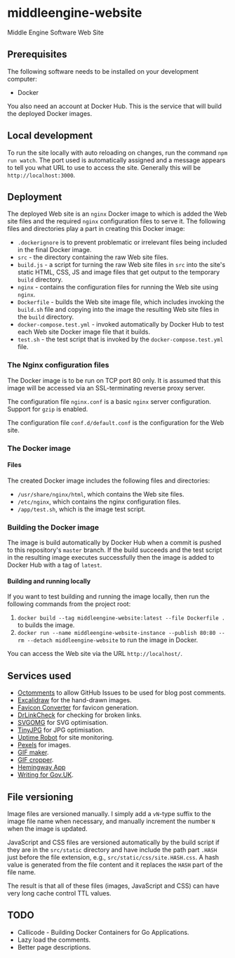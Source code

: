 # middleengine-website

Middle Engine Software Web Site

## Prerequisites

The following software needs to be installed on your development computer:

- Docker

You also need an account at Docker Hub. This is the service that will build the deployed Docker images.

## Local development

To run the site locally with auto reloading on changes, run the command `npm run watch`. The port used is automatically assigned and a message appears to tell you what URL to use to access the site. Generally this will be `http://localhost:3000`.

## Deployment

The deployed Web site is an `nginx` Docker image to which is added the Web site files and the required `nginx` configuration files to serve it. The following files and directories play a part in creating this Docker image:

- `.dockerignore` is to prevent problematic or irrelevant files being included in the final Docker image.
- `src` - the directory containing the raw Web site files.
- `build.js` - a script for turning the raw Web site files in `src` into the site's static HTML, CSS, JS and image files that get output to the temporary `build` directory.
- `nginx` - contains the configuration files for running the Web site using `nginx`.
- `Dockerfile` - builds the Web site image file, which includes invoking the `build.sh` file and copying into the image the resulting Web site files in the `build` directory.
- `docker-compose.test.yml` - invoked automatically by Docker Hub to test each Web site Docker image file that it builds.
- `test.sh` - the test script that is invoked by the `docker-compose.test.yml` file.

### The Nginx configuration files

The Docker image is to be run on TCP port 80 only. It is assumed that this image will be accessed via an SSL-terminating reverse proxy server.

The configuration file `nginx.conf` is a basic `nginx` server configuration. Support for `gzip` is enabled.

The configuration file `conf.d/default.conf` is the configuration for the Web site.

### The Docker image

#### Files

The created Docker image includes the following files and directories:

- `/usr/share/nginx/html`, which contains the Web site files.
- `/etc/nginx`, which contains the nginx configuration files.
- `/app/test.sh`, which is the image test script.

### Building the Docker image

The image is build automatically by Docker Hub when a commit is pushed to this repository's `master` branch. If the build succeeds and the test script in the resulting image executes successfully then the image is added to Docker Hub with a tag of `latest`.

#### Building and running locally

If you want to test building and running the image locally, then run the following commands from the project root:

1. `docker build --tag middleengine-website:latest --file Dockerfile .` to builds the image.
2. `docker run --name middleengine-website-instance --publish 80:80 --rm --detach middleengine-website` to run the image in Docker.

You can access the Web site via the URL `http://localhost/`.

## Services used

- [Octomments](https://github.com/krasimir/octomments) to allow GitHub Issues to be used for blog post comments.
- [Excalidraw](https://excalidraw.com/) for the hand-drawn images.
- [Favicon Converter](https://favicon.io/favicon-converter/) for favicon generation.
- [DrLinkCheck](https://www.drlinkcheck.com/) for checking for broken links.
- [SVGOMG](https://jakearchibald.github.io/svgomg/) for SVG optimisation.
- [TinyJPG](https://tinyjpg.com/) for JPG optimisation.
- [Uptime Robot](https://uptimerobot.com/) for site monitoring.
- [Pexels](https://www.pexels.com/) for images.
- [GIF maker](https://gifmaker.me/).
- [GIF cropper](https://ezgif.com/crop).
- [Hemingway App](http://www.hemingwayapp.com/)
- [Writing for Gov.UK](https://www.gov.uk/guidance/content-design/writing-for-gov-uk).

## File versioning

Image files are versioned manually. I simply add a `vN`-type suffix to the image file name when necessary, and manually increment the number `N` when the image is updated.

JavaScript and CSS files are versioned automatically by the build script if they are in the `src/static` directory and have include the path part `.HASH` just before the file extension, e.g., `src/static/css/site.HASH.css`. A hash value is generated from the file content and it replaces the `HASH` part of the file name.

The result is that all of these files (images, JavaScript and CSS) can have very long cache control TTL values.

## TODO

- Callicode - Building Docker Containers for Go Applications.
- Lazy load the comments.
- Better page descriptions.
